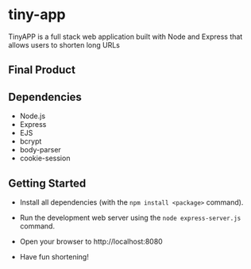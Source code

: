 # tiny-app

TinyAPP is a full stack web application built with Node and Express that allows users to shorten long URLs

## Final Product



## Dependencies

- Node.js
- Express
- EJS
- bcrypt
- body-parser
- cookie-session

## Getting Started

- Install all dependencies (with the `npm install <package>` command).
- Run the development web server using the `node express-server.js` command.
- Open your browser to http://localhost:8080

- Have fun shortening!

